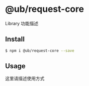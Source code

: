 # @ub/request-core

Library 功能描述

## Install

```bash
$ npm i @ub/request-core --save
```

## Usage

这里请描述使用方式
